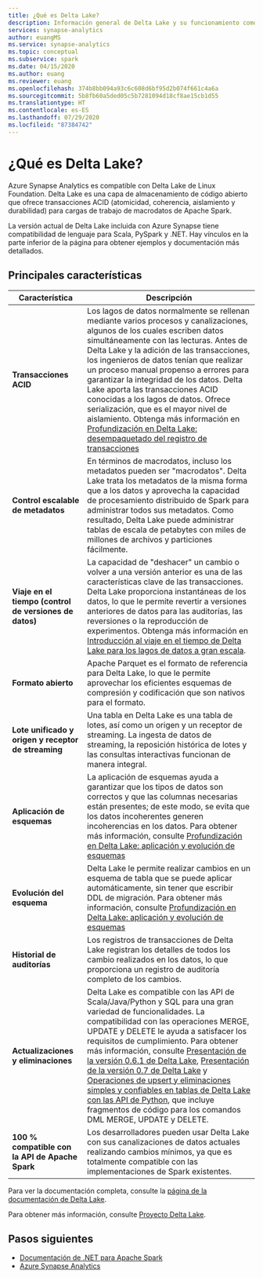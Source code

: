 ```yaml
---
title: ¿Qué es Delta Lake?
description: Información general de Delta Lake y su funcionamiento como parte de Azure Synapse Analytics
services: synapse-analytics
author: euangMS
ms.service: synapse-analytics
ms.topic: conceptual
ms.subservice: spark
ms.date: 04/15/2020
ms.author: euang
ms.reviewer: euang
ms.openlocfilehash: 374b8bb094a93c6c608d6bf95d2b074f661c4a6a
ms.sourcegitcommit: 5b8fb60a5ded05c5b7281094d18cf8ae15cb1d55
ms.translationtype: HT
ms.contentlocale: es-ES
ms.lasthandoff: 07/29/2020
ms.locfileid: "87384742"
---
```

# <a name="what-is-delta-lake"></a>¿Qué es Delta Lake?

Azure Synapse Analytics es compatible con Delta Lake de Linux Foundation. Delta Lake es una capa de almacenamiento de código abierto que ofrece transacciones ACID (atomicidad, coherencia, aislamiento y durabilidad) para cargas de trabajo de macrodatos de Apache Spark.

La versión actual de Delta Lake incluida con Azure Synapse tiene compatibilidad de lenguaje para Scala, PySpark y .NET. Hay vínculos en la parte inferior de la página para obtener ejemplos y documentación más detallados.

## <a name="key-features"></a>Principales características

| Característica | Descripción |
| --- | --- |
| **Transacciones ACID** | Los lagos de datos normalmente se rellenan mediante varios procesos y canalizaciones, algunos de los cuales escriben datos simultáneamente con las lecturas. Antes de Delta Lake y la adición de las transacciones, los ingenieros de datos tenían que realizar un proceso manual propenso a errores para garantizar la integridad de los datos. Delta Lake aporta las transacciones ACID conocidas a los lagos de datos. Ofrece serialización, que es el mayor nivel de aislamiento. Obtenga más información en [Profundización en Delta Lake: desempaquetado del registro de transacciones](https://databricks.com/blog/2019/08/21/diving-into-delta-lake-unpacking-the-transaction-log.html)|
| **Control escalable de metadatos** | En términos de macrodatos, incluso los metadatos pueden ser "macrodatos". Delta Lake trata los metadatos de la misma forma que a los datos y aprovecha la capacidad de procesamiento distribuido de Spark para administrar todos sus metadatos. Como resultado, Delta Lake puede administrar tablas de escala de petabytes con miles de millones de archivos y particiones fácilmente. |
| **Viaje en el tiempo (control de versiones de datos)** | La capacidad de "deshacer" un cambio o volver a una versión anterior es una de las características clave de las transacciones. Delta Lake proporciona instantáneas de los datos, lo que le permite revertir a versiones anteriores de datos para las auditorías, las reversiones o la reproducción de experimentos. Obtenga más información en [Introducción al viaje en el tiempo de Delta Lake para los lagos de datos a gran escala](https://databricks.com/blog/2019/02/04/introducing-delta-time-travel-for-large-scale-data-lakes.html). |
| **Formato abierto** | Apache Parquet es el formato de referencia para Delta Lake, lo que le permite aprovechar los eficientes esquemas de compresión y codificación que son nativos para el formato. |
| **Lote unificado y origen y receptor de streaming** | Una tabla en Delta Lake es una tabla de lotes, así como un origen y un receptor de streaming. La ingesta de datos de streaming, la reposición histórica de lotes y las consultas interactivas funcionan de manera integral. |
| **Aplicación de esquemas** | La aplicación de esquemas ayuda a garantizar que los tipos de datos son correctos y que las columnas necesarias están presentes; de este modo, se evita que los datos incoherentes generen incoherencias en los datos. Para obtener más información, consulte [Profundización en Delta Lake: aplicación y evolución de esquemas](https://databricks.com/blog/2019/09/24/diving-into-delta-lake-schema-enforcement-evolution.html) |
| **Evolución del esquema** | Delta Lake le permite realizar cambios en un esquema de tabla que se puede aplicar automáticamente, sin tener que escribir DDL de migración. Para obtener más información, consulte [Profundización en Delta Lake: aplicación y evolución de esquemas](https://databricks.com/blog/2019/09/24/diving-into-delta-lake-schema-enforcement-evolution.html) |
| **Historial de auditorías** | Los registros de transacciones de Delta Lake registran los detalles de todos los cambio realizados en los datos, lo que proporciona un registro de auditoría completo de los cambios. |
| **Actualizaciones y eliminaciones** | Delta Lake es compatible con las API de Scala/Java/Python y SQL para una gran variedad de funcionalidades. La compatibilidad con las operaciones MERGE, UPDATE y DELETE le ayuda a satisfacer los requisitos de cumplimiento. Para obtener más información, consulte [Presentación de la versión 0.6.1 de Delta Lake](https://delta.io/news/delta-lake-0-6-1-released/), [Presentación de la versión 0.7 de Delta Lake](https://delta.io/news/delta-lake-0-7-0-released/) y [Operaciones de upsert y eliminaciones simples y confiables en tablas de Delta Lake con las API de Python](https://databricks.com/blog/2019/10/03/simple-reliable-upserts-and-deletes-on-delta-lake-tables-using-python-apis.html), que incluye fragmentos de código para los comandos DML MERGE, UPDATE y DELETE. |
| **100 % compatible con la API de Apache Spark** | Los desarrolladores pueden usar Delta Lake con sus canalizaciones de datos actuales realizando cambios mínimos, ya que es totalmente compatible con las implementaciones de Spark existentes. |

Para ver la documentación completa, consulte la [página de la documentación de Delta Lake](https://docs.delta.io/latest/delta-intro.html).

Para obtener más información, consulte [Proyecto Delta Lake](https://github.com/delta-io/delta).

## <a name="next-steps"></a>Pasos siguientes

- [Documentación de .NET para Apache Spark](/dotnet/spark?toc=/azure/synapse-analytics/toc.json&bc=/azure/synapse-analytics/breadcrumb/toc.json)
- [Azure Synapse Analytics](https://docs.microsoft.com/azure/synapse-analytics)
